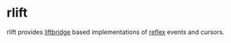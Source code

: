 # rlift

rlift provides [liftbridge](https://github.com/liftbridge-io/liftbridge) based implementations of [reflex](https://github.com/luno/reflex) events and cursors.
